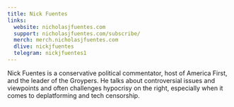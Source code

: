 ```yaml
---
title: Nick Fuentes
links:
  website: nicholasjfuentes.com
  support: nicholasjfuentes.com/subscribe/
  merch: merch.nicholasjfuentes.com
  dlive: nickjfuentes
  telegram: nickjfuentes1
---
```


Nick Fuentes is a conservative political commentator, host of America First,
and the leader of the Groypers. He talks about controversial issues and
viewpoints and often challenges hypocrisy on the right, especially when it
comes to deplatforming and tech censorship.
